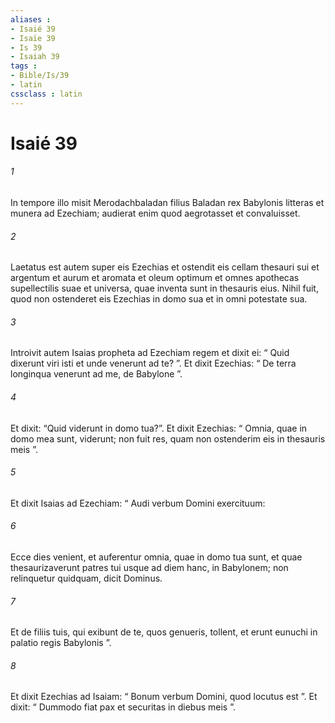 ```yaml
---
aliases : 
- Isaié 39
- Isaïe 39
- Is 39
- Isaiah 39
tags : 
- Bible/Is/39
- latin
cssclass : latin
---
```


# Isaié 39

###### 1
In tempore illo misit Merodachbaladan filius Baladan rex Babylonis litteras et munera ad Ezechiam; audierat enim quod aegrotasset et convaluisset. 
###### 2
Laetatus est autem super eis Ezechias et ostendit eis cellam thesauri sui et argentum et aurum et aromata et oleum optimum et omnes apothecas supellectilis suae et universa, quae inventa sunt in thesauris eius. Nihil fuit, quod non ostenderet eis Ezechias in domo sua et in omni potestate sua.
###### 3
Introivit autem Isaias propheta ad Ezechiam regem et dixit ei: “ Quid dixerunt viri isti et unde venerunt ad te? ”. Et dixit Ezechias: “ De terra longinqua venerunt ad me, de Babylone ”. 
###### 4
Et dixit: “Quid viderunt in domo tua?”. Et dixit Ezechias: “ Omnia, quae in domo mea sunt, viderunt; non fuit res, quam non ostenderim eis in thesauris meis ”.
###### 5
Et dixit Isaias ad Ezechiam: “ Audi verbum Domini exercituum: 
###### 6
Ecce dies venient, et auferentur omnia, quae in domo tua sunt, et quae thesaurizaverunt patres tui usque ad diem hanc, in Babylonem; non relinquetur quidquam, dicit Dominus. 
###### 7
Et de filiis tuis, qui exibunt de te, quos genueris, tollent, et erunt eunuchi in palatio regis Babylonis ”. 
###### 8
Et dixit Ezechias ad Isaiam: “ Bonum verbum Domini, quod locutus est ”. Et dixit: “ Dummodo fiat pax et securitas in diebus meis ”.
